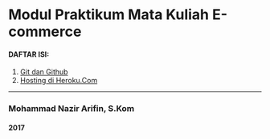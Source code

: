 # Modul Praktikum Mata Kuliah E-commerce

#### DAFTAR ISI:

1. [Git dan Github](https://github.com/NazirArifin/modul-ecommerce/blob/master/github.md)
2. [Hosting di Heroku.Com](https://github.com/NazirArifin/modul-ecommerce/blob/master/heroku.md)

---
### Mohammad Nazir Arifin, S.Kom
#### 2017